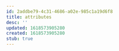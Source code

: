 ```yaml
---
id: 2addbe79-4c31-4686-a02e-985c1a19d6f8
title: attributes
desc: ''
updated: 1618573905280
created: 1618573905280
stub: true
---
```


